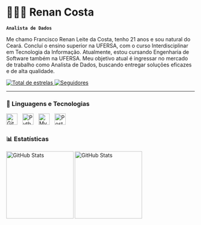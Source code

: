 
<link rel="stylesheet" type='text/css' href="https://cdn.jsdelivr.net/gh/devicons/devicon@latest/devicon.min.css" />
          
# 👩🏻‍💻 Renan Costa

**`Analista de Dados`**

Me chamo Francisco Renan Leite da Costa, tenho 21 anos e sou natural do Ceará. Concluí o ensino superior na UFERSA, com o curso Interdisciplinar em Tecnologia da Informação. Atualmente, estou cursando Engenharia de Software também na UFERSA. Meu objetivo atual é ingressar no mercado de trabalho como Analista de Dados, buscando entregar soluções eficazes e de alta qualidade. 


<p align="left">
    <a href="https://github.com/RenanCosta2?tab=repositories&sort=stargazers">
        <img 
            alt="Total de estrelas" 
            title="Total de estrelas GitHub" 
            src="https://custom-icon-badges.demolab.com/github/stars/RenanCosta2?color=55960c&style=for-the-badge&labelColor=488207&logo=star&label=estrelas"
        />
    </a>
    <a href="https://github.com/RenanCosta2?tab=followers">
        <img 
            alt="Seguidores" 
            title="Me siga no GitHub" 
            src="https://custom-icon-badges.demolab.com/github/followers/RenanCosta2?color=236ad3&labelColor=1155ba&style=for-the-badge&logo=github&label=Seguidores&logoColor=white"
        />
    </a>
</p>

---

### 🤖 Linguagens e Tecnologias

<img 
    align="left" 
    alt="Git" 
    title="Git"
    width="30px" 
    style="padding-right: 10px;" 
    src="https://cdn.jsdelivr.net/gh/devicons/devicon@latest/icons/git/git-original.svg" 
/>
<img 
    align="left" 
    alt="Python" 
    title="Python"
    width="30px" 
    style="padding-right: 10px;" 
    src="https://cdn.jsdelivr.net/gh/devicons/devicon@latest/icons/python/python-original.svg" 
/>
<img 
    align="left" 
    alt="MySQL" 
    title="MySQL"
    width="30px" 
    style="padding-right: 10px;" 
    src="https://cdn.jsdelivr.net/gh/devicons/devicon@latest/icons/mysql/mysql-original.svg" 
/>
<img 
    align="left" 
    alt="Postgresql" 
    title="Postgresql"
    width="30px" 
    style="padding-right: 10px;" 
    src="https://cdn.jsdelivr.net/gh/devicons/devicon@latest/icons/postgresql/postgresql-original.svg" 
/>

<br/>
<br/>

### 📊 Estatísticas

<p>
  <img 
    align="left" 
    alt="GitHub Stats" 
    height="180" 
    src="https://github-readme-stats.vercel.app/api?username=RenanCosta2&show_icons=true&theme=tokyonight&include_all_commits=true&locale=pt-br" 
  />

<img 
      align="left" 
      alt="GitHub Stats" 
      height="180" 
      src="https://github-readme-stats.vercel.app/api/top-langs/?username=RenanCosta2&theme=tokyonight&layout=compact&custom_title=Tecnologias&langs_count=9" 
  />

</p>
